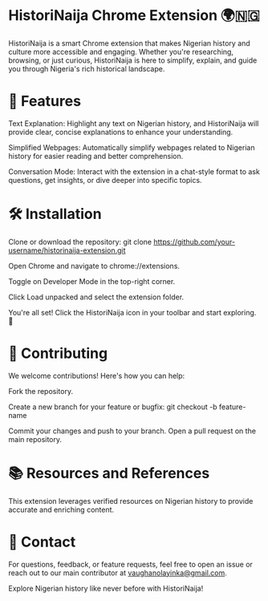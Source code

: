 # HistoriNaija Chrome Extension 🌍🇳🇬
HistoriNaija is a smart Chrome extension that makes Nigerian history and culture more accessible and engaging. Whether you're researching, browsing, or just curious, HistoriNaija is here to simplify, explain, and guide you through Nigeria's rich historical landscape.

# 🚀 Features
Text Explanation: Highlight any text on Nigerian history, and HistoriNaija will provide clear, concise explanations to enhance your understanding.

Simplified Webpages: Automatically simplify webpages related to Nigerian history for easier reading and better comprehension.

Conversation Mode: Interact with the extension in a chat-style format to ask questions, get insights, or dive deeper into specific topics.
# 🛠️ Installation
Clone or download the repository:
git clone https://github.com/your-username/historinaija-extension.git

Open Chrome and navigate to chrome://extensions.

Toggle on Developer Mode in the top-right corner.

Click Load unpacked and select the extension folder.

You're all set! Click the HistoriNaija icon in your toolbar and start exploring. 🎉

# 📝 Contributing
We welcome contributions! Here's how you can help:

Fork the repository.

Create a new branch for your feature or bugfix:
git checkout -b feature-name

Commit your changes and push to your branch.
Open a pull request on the main repository.
# 📚 Resources and References
This extension leverages verified resources on Nigerian history to provide accurate and enriching content.

# 🤝 Contact
For questions, feedback, or feature requests, feel free to open an issue or reach out to our main contributor at vaughanolayinka@gmail.com.

Explore Nigerian history like never before with HistoriNaija!
